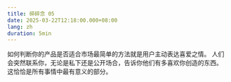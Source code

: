 ```yaml
---
title: 碎碎念 05
date: 2025-03-22T12:18:00.000+08:00
lang: zh
duration: 5min
---
```


如何判断你的产品是否适合市场最简单的方法就是用户主动表达喜爱之情。
人们会突然联系你，无论是私下还是公开场合，告诉你他们有多喜欢你创造的东西。
这恰恰是所有事情中最有意义的部分。
